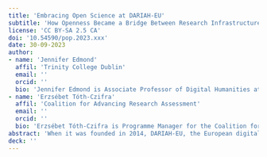 ```yaml
---
title: 'Embracing Open Science at DARIAH-EU'
subtitle: 'How Openness Became a Bridge Between Research Infrastructure Strategy and Research Realities in the Arts and Humanities'
license: 'CC BY-SA 2.5 CA'
doi: '10.54590/pop.2023.xxx'
date: 30-09-2023
author: 
- name: 'Jennifer Edmond'
  affil: 'Trinity College Dublin'
  email: ''
  orcid: ''
  bio: 'Jennifer Edmond is Associate Professor of Digital Humanities at Trinity College Dublin, Co-director of the Trinity Center for Digital Humanities, Director of the MPhil in Digital Humanities and Culture and a funded Investigator of the SFI ADAPT Centre. Jennifer served as Director of the pan-European research infrastructure for the arts and humanities, DARIAH-EU from 2017-2022.'
- name: 'Erzsébet Tóth-Czifra'
  affil: 'Coalition for Advancing Research Assessment'
  email: ''
  orcid: ''
  bio: 'Erzsébet Tóth-Czifra is Programme Manager for the Coalition for Advancing Research Assessment (CoARA). Erzsébet served as Open Science Officer at the pan-European research infrastructure for the arts and humanities, DARIAH-EU from 2018-2023.'
abstract: 'When it was founded in 2014, DARIAH-EU, the European digital research infrastructure for arts and humanities, recognized the importance of open science but did not place particular emphasis on it. In the time since, however, openness has come to rest at the heart of everything the infrastructure does. This piece will look at the process by which a research infrastructure comes to view itself as both a resource and champion for open science in their community, and how the contributions of such organizations can uniquely enhance openness in the arts and humanities.'
deck: ''
---
```


